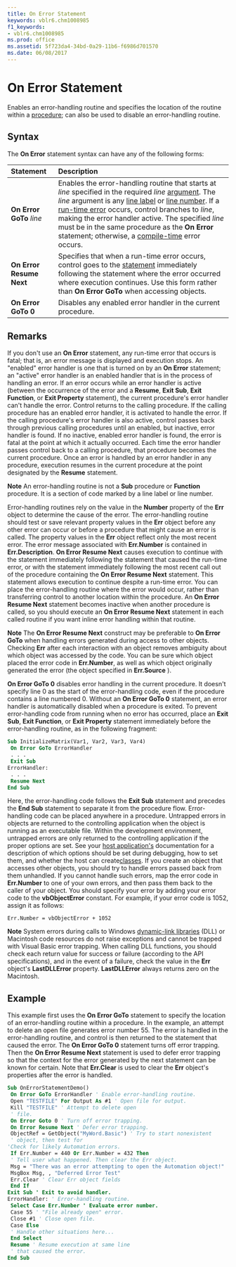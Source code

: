 ```yaml
---
title: On Error Statement
keywords: vblr6.chm1008985
f1_keywords:
- vblr6.chm1008985
ms.prod: office
ms.assetid: 5f723da4-34bd-0a29-11b6-f6986d701570
ms.date: 06/08/2017
---
```



# On Error Statement

Enables an error-handling routine and specifies the location of the routine within a [procedure](vbe-glossary.md); can also be used to disable an error-handling routine.

## Syntax

The  **On Error** statement syntax can have any of the following forms:

|**Statement**|**Description**|
|:-----|:-----|
|**On Error GoTo** _line_|Enables the error-handling routine that starts at  _line_ specified in the required _line_ [argument](vbe-glossary.md). The  _line_ argument is any [line label](vbe-glossary.md) or [line number](vbe-glossary.md). If a [run-time error](vbe-glossary.md) occurs, control branches to _line_, making the error handler active. The specified _line_ must be in the same procedure as the **On Error** statement; otherwise, a [compile-time](vbe-glossary.md) error occurs.|
|**On Error Resume Next**|Specifies that when a run-time error occurs, control goes to the [statement](vbe-glossary.md) immediately following the statement where the error occurred where execution continues. Use this form rather than **On Error GoTo** when accessing objects.|
|**On Error GoTo 0**|Disables any enabled error handler in the current procedure.|


## Remarks

If you don't use an  **On Error** statement, any run-time error that occurs is fatal; that is, an error message is displayed and execution stops.
An "enabled" error handler is one that is turned on by an  **On Error** statement; an "active" error handler is an enabled handler that is in the process of handling an error. If an error occurs while an error handler is active (between the occurrence of the error and a **Resume**, **Exit Sub**, **Exit Function**, or **Exit Property** statement), the current procedure's error handler can't handle the error. Control returns to the calling procedure. If the calling procedure has an enabled error handler, it is activated to handle the error. If the calling procedure's error handler is also active, control passes back through previous calling procedures until an enabled, but inactive, error handler is found. If no inactive, enabled error handler is found, the error is fatal at the point at which it actually occurred. Each time the error handler passes control back to a calling procedure, that procedure becomes the current procedure. Once an error is handled by an error handler in any procedure, execution resumes in the current procedure at the point designated by the **Resume** statement.

 **Note**  An error-handling routine is not a  **Sub** procedure or **Function** procedure. It is a section of code marked by a line label or line number.

Error-handling routines rely on the value in the  **Number** property of the **Err** object to determine the cause of the error. The error-handling routine should test or save relevant property values in the **Err** object before any other error can occur or before a procedure that might cause an error is called. The property values in the **Err** object reflect only the most recent error. The error message associated with **Err.Number** is contained in **Err.Description**.
 **On Error Resume Next** causes execution to continue with the statement immediately following the statement that caused the run-time error, or with the statement immediately following the most recent call out of the procedure containing the **On Error Resume Next** statement. This statement allows execution to continue despite a run-time error. You can place the error-handling routine where the error would occur, rather than transferring control to another location within the procedure. An **On Error Resume Next** statement becomes inactive when another procedure is called, so you should execute an **On Error Resume Next** statement in each called routine if you want inline error handling within that routine.

 **Note**  The  **On Error Resume Next** construct may be preferable to **On Error GoTo** when handling errors generated during access to other objects. Checking **Err** after each interaction with an object removes ambiguity about which object was accessed by the code. You can be sure which object placed the error code in **Err.Number**, as well as which object originally generated the error (the object specified in **Err.Source** ).

 **On Error GoTo 0** disables error handling in the current procedure. It doesn't specify line 0 as the start of the error-handling code, even if the procedure contains a line numbered 0. Without an **On Error GoTo 0** statement, an error handler is automatically disabled when a procedure is exited.
To prevent error-handling code from running when no error has occurred, place an  **Exit Sub**, **Exit Function**, or **Exit Property** statement immediately before the error-handling routine, as in the following fragment:



```vb
Sub InitializeMatrix(Var1, Var2, Var3, Var4) 
 On Error GoTo ErrorHandler 
 . . . 
 Exit Sub 
ErrorHandler: 
 . . . 
 Resume Next 
End Sub
```

Here, the error-handling code follows the  **Exit Sub** statement and precedes the **End Sub** statement to separate it from the procedure flow. Error-handling code can be placed anywhere in a procedure.
Untrapped errors in objects are returned to the controlling application when the object is running as an executable file. Within the development environment, untrapped errors are only returned to the controlling application if the proper options are set. See your [host application's](vbe-glossary.md) documentation for a description of which options should be set during debugging, how to set them, and whether the host can create[classes](vbe-glossary.md).
If you create an object that accesses other objects, you should try to handle errors passed back from them unhandled. If you cannot handle such errors, map the error code in  **Err.Number** to one of your own errors, and then pass them back to the caller of your object. You should specify your error by adding your error code to the **vbObjectError** constant. For example, if your error code is 1052, assign it as follows:



```
Err.Number = vbObjectError + 1052 

```


 **Note**  System errors during calls to Windows [dynamic-link libraries](vbe-glossary.md) (DLL) or Macintosh code resources do not raise exceptions and cannot be trapped with Visual Basic error trapping. When calling DLL functions, you should check each return value for success or failure (according to the API specifications), and in the event of a failure, check the value in the **Err** object's **LastDLLError** property. **LastDLLError** always returns zero on the Macintosh.


## Example

This example first uses the  **On Error GoTo** statement to specify the location of an error-handling routine within a procedure. In the example, an attempt to delete an open file generates error number 55. The error is handled in the error-handling routine, and control is then returned to the statement that caused the error. The **On Error GoTo 0** statement turns off error trapping. Then the **On Error Resume Next** statement is used to defer error trapping so that the context for the error generated by the next statement can be known for certain. Note that **Err.Clear** is used to clear the **Err** object's properties after the error is handled.


```vb
Sub OnErrorStatementDemo() 
 On Error GoTo ErrorHandler ' Enable error-handling routine. 
 Open "TESTFILE" For Output As #1 ' Open file for output. 
 Kill "TESTFILE" ' Attempt to delete open 
 ' file. 
 On Error Goto 0 ' Turn off error trapping. 
 On Error Resume Next ' Defer error trapping. 
 ObjectRef = GetObject("MyWord.Basic") ' Try to start nonexistent 
 ' object, then test for 
'Check for likely Automation errors. 
 If Err.Number = 440 Or Err.Number = 432 Then 
 ' Tell user what happened. Then clear the Err object. 
 Msg = "There was an error attempting to open the Automation object!" 
 MsgBox Msg, , "Deferred Error Test" 
 Err.Clear ' Clear Err object fields 
 End If 
Exit Sub ' Exit to avoid handler. 
ErrorHandler: ' Error-handling routine. 
 Select Case Err.Number ' Evaluate error number. 
 Case 55 ' "File already open" error. 
 Close #1 ' Close open file. 
 Case Else 
 ' Handle other situations here... 
 End Select 
 Resume ' Resume execution at same line 
 ' that caused the error. 
End Sub
```


